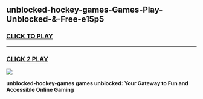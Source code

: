 
## unblocked-hockey-games-Games-Play-Unblocked-&-Free-e15p5
<h3>
<a href="https://premium76.site?title=unblocked-hockey-games&ref=24A">CLICK TO PLAY</a></h3>
<hr>

<h3>
<a href="https://premium76.site?title=unblocked-hockey-games&ref=24A">CLICK 2 PLAY</a>
  
</h3>

<a href="https://premium76.site?title=unblocked-hockey-games&ref=24A"><img src="https://clearcache.store/games.png"></a>


**unblocked-hockey-games games unblocked: Your Gateway to Fun and Accessible Online Gaming**
